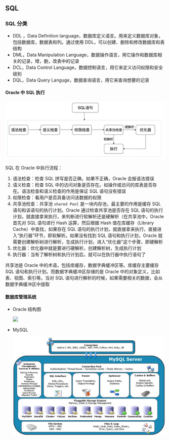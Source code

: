 ## SQL

### SQL 分类

* DDL ，Data Definition language，数据库定义语言。用来定义数据库对象，包括数据库，数据表和列。通过使用 DDL，可以创建、删除和修改数据库和表结构
* DML，Data Manipulation Language，数据操作语言，用它操作和数据库相关的记录，增，删，改表中的记录
* DCL，Data Control Language，数据控制语言，用它来定义访问权限和安全级别
* DQL，Data Query Languge，数据查询语言，用它来查询想要的记录

#### Oracle 中 SQL 执行

![](./Images/Oracle中SQL执行流程.png)

SQL 在 Oracle 中执行流程：

1. 语法检查：检查 SQL 拼写是否正确，如果不正确，Oracle 会报语法错误
2. 语义检查：检查 SQL 中的访问对象是否存在。如操作或访问的库表是否存在。语法检查和语义检查的作用是保证 SQL 语句没有错误
3. 权限检查：看用户是否具备访问该数据的权限
4. 共享池检查：共享池 `shared Pool` 是一块内存池，最主要的作用是缓存 SQL 语句和该语句的执行计划。Oracle 通过检查共享池是否存在 SQL 语句的执行计划，就直接拿来执行，来判断进行软解析还是硬解析（在共享池中，Oracle 首先对 SQL 语句进行 Hash 运算，然后根据 Hash 值在库缓存（Library Cache）中查找，如果存在 SQL  语句的执行计划，就直接拿来执行，直接进入“执行器”环节，即软解析。如果没有找到 SQL 语句和执行计划，Oracle 就需要创建解析树进行解析，生成执行计划，进入“优化器”这个步骤，即硬解析
5. 优化器：优化器中就是要进行硬解析，创建解析树，生成执行计划
6. 执行器：当有了解析树和执行计划后，就可以在执行器中执行语句了

共享池是 Oracle 中的术语，包括库缓存，数据字典缓冲区等。库缓存主要缓存 SQL 语句和执行计划。而数据字典缓冲区存储的是 Oracle 中的对象定义，比如表、视图、索引等。当对 SQL  语句进行解析的时候，如果需要相关的数据，会从数据字典缓冲区中提取

#### 数据库管理系统

* Oracle 结构图

  ![](./Images/Oracle12c数据库架构.png)

* MySQL

  ![](./Images/MySQL数据库结构.png)

  

